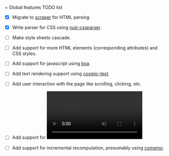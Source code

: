 = Global features TODO list

- [x] Migrate to [scraper](https://lib.rs/crates/scraper) for HTML parsing.
- [x] Write parser for CSS using [rust-cssparser](https://github.com/servo/rust-cssparser).
- [ ] Make style sheets cascade.
- [ ] Add support for more HTML elements (corresponding attributes) and CSS styles.
- [ ] Add support for javascript using [boa](https://github.com/boa-dev/boa).
- [ ] Add text rendering support using [cosmic-text](https://github.com/pop-os/cosmic-text).
- [ ] Add user interaction with the page like scrolling, clicking, etc.
- [ ] Add support for <video>, <canvas> and media in general using [gstreamer](https://lib.rs/crates/gstreamer).
- [ ] Add support for incremental recomputation, presumably using [comemo](https://github.com/typst/comemo/tree/main).

